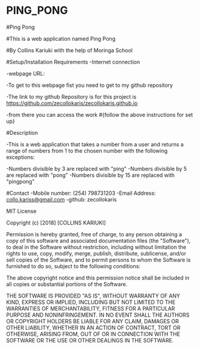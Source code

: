 # PING_PONG
#Ping Pong

#This is a web application named Ping Pong

#By Collins Kariuki with the help of Moringa School

#Setup/Installation Requirements
-Internet connection

-webpage URL:

-To get to this webpage fist you need to get to my github repository

-The link to my github Repository is for this project is https://github.com/zecollokaris/zecollokaris.github.io

-from there you can access the work
#{follow the above instructions for set up}

#Description

-This is a web application that takes a number from a user and returns a range of numbers from 1 to the chosen number with the following exceptions:

-Numbers divisible by 3 are replaced with "ping"
-Numbers divisible by 5 are replaced with "pong"
-Numbers divisible by 15 are replaced with "pingpong"

#Contact
-Mobile number: (254) 798731203
-Email Address: collo.kariss@gmail.com
-github: zecollokaris

MIT License

Copyright (c) [2018] [COLLINS KARIUKI]

Permission is hereby granted, free of charge, to any person obtaining a copy
of this software and associated documentation files (the "Software"), to deal
in the Software without restriction, including without limitation the rights
to use, copy, modify, merge, publish, distribute, sublicense, and/or sell
copies of the Software, and to permit persons to whom the Software is
furnished to do so, subject to the following conditions:

The above copyright notice and this permission notice shall be included in all
copies or substantial portions of the Software.

THE SOFTWARE IS PROVIDED "AS IS", WITHOUT WARRANTY OF ANY KIND, EXPRESS OR
IMPLIED, INCLUDING BUT NOT LIMITED TO THE WARRANTIES OF MERCHANTABILITY,
FITNESS FOR A PARTICULAR PURPOSE AND NONINFRINGEMENT. IN NO EVENT SHALL THE
AUTHORS OR COPYRIGHT HOLDERS BE LIABLE FOR ANY CLAIM, DAMAGES OR OTHER
LIABILITY, WHETHER IN AN ACTION OF CONTRACT, TORT OR OTHERWISE, ARISING FROM,
OUT OF OR IN CONNECTION WITH THE SOFTWARE OR THE USE OR OTHER DEALINGS IN THE
SOFTWARE.
